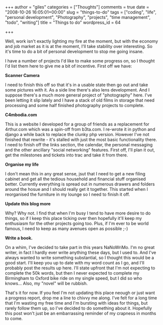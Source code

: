 +++
author = "giles"
categories = ["Thoughts"]
comments = true
date = "2008-10-26 16:05:01+00:00"
slug = "things-to-do"
tags = ["coding", "life", "personal development", "Photography", "projects", "time management", "todo", "writing"]
title = "Things to do"
wordpress_id = 64

+++

Well, work isn't exactly lighting my fire at the moment, but with the economy and job market as it is at the moment, I'll take stability over interesting. So it's time to do a bit of personal development to stop me going insane.




I have a number of projects I'd like to make some progress on, so I thought I'd list them here to give me a bit of incentive. First off we have:




**Scanner Camera**  

I need to finish this off so that it's in a usable state then go out and take some pictures with it. As a side line there's also lens development. And I suppose there's a much more general project of "photography" here. I've been letting it slip lately and I have a stack of old films in storage that need processing and some half finished photography projects to complete.




**C4mbodia.com**  

This is a website I developed for a group of friends as a replacement for 4rthur.com which was a spin-off from b3ta.com. I re-wrote it in python and django a while back to replace the clunky php version. However I've not finished that rewrite - it's stalled with just the most basic functionality there. I need to finish off the links section, the calendar, the personal messaging and the other ancillary "social networking" features. First off, I'll plan it out, get the milestones and tickets into trac and take it from there.




**Organise my life**  

I don't mean this in any great sense, jsut that I need to get a new filing cabinet and get all the tedious household and financial stuff organised better. Currently everything is spread out in numerous drawers and folders around the hosue and I should really get it together. This started when I reorganised the furniture in my lounge so I need to finish it off.




**Update this blog more**  

Why? Why not. I find that when I'm busy I tend to have more desire to do things, so if I keep this place ticking over then hopefully it'll keep my enthusiasm for the other projects going too. Plus, if I'm ever to be world famous, I need to keep as many avenues open as possible ;-)




**Write a book.**  

On a whim, I've decided to take part in this years NaNoWriMo. I'm no great writer, in fact I hardly ever write anything these days, but I used to. And I've always wanted to write something substantial, so I thought this would be a good start. I'll keep you up to date with my word count as I go, and I'll probably post the results up here. I'll state upfront that I'm not expecting to complete the 50k words, but then I never expected to complete my Birmingham to Oxford bike ride on my single speed, but I did so who knows... Also, my "novel" will be rubbish.




That's it for now. If you feel I'm not updating this place neough or just want a progress report, drop me a line to chivvy me along. I've felt for a long time that I'm wasting my free time and I'm bursting with ideas for things, but rarely follow them up, so I've decided to do something about it. Hopefully this post won't just be an embarrassing reminder of my crapness in months to come.



